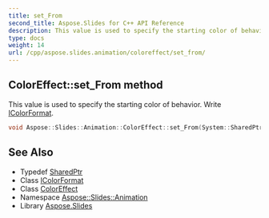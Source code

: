```yaml
---
title: set_From
second_title: Aspose.Slides for C++ API Reference
description: This value is used to specify the starting color of behavior. Write IColorFormat.
type: docs
weight: 14
url: /cpp/aspose.slides.animation/coloreffect/set_from/
---
```

## ColorEffect::set_From method


This value is used to specify the starting color of behavior. Write [IColorFormat](../../../aspose.slides/icolorformat/).

```cpp
void Aspose::Slides::Animation::ColorEffect::set_From(System::SharedPtr<IColorFormat> value) override
```

## See Also

* Typedef [SharedPtr](../../../system/sharedptr/)
* Class [IColorFormat](../../../aspose.slides/icolorformat/)
* Class [ColorEffect](../)
* Namespace [Aspose::Slides::Animation](../../)
* Library [Aspose.Slides](../../../)
